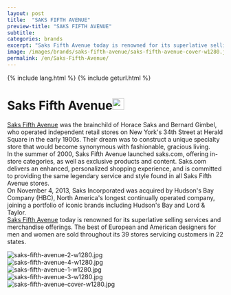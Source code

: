 ```yaml
---
layout: post
title:  "SAKS FIFTH AVENUE"
preview-title: "SAKS FIFTH AVENUE"
subtitle:
categories: brands
excerpt: "Saks Fifth Avenue today is renowned for its superlative selling services and merchandise offerings. The best of European and American designers for men and women" 
image: /images/brands/saks-fifth-avenue/saks-fifth-avenue-cover-w1280.jpg
permalink: /en/Saks-Fifth-Avenue/
---
```

{% include lang.html %}
{% include geturl.html %}
<div class="dark-grey-bg">
    <div class="container">
        <div class="row">
            <div class="col section ft-white ft-300">
                <h1 class="white-color">Saks Fifth Avenue<img class="space" src="{{ '/assets/images/aquarius.png' | prepend: SourceUrl }}" width="27"></h1>
                <p><a class="red ft-400" href="https://instagram.com/saks?utm_source=ig_profile_share&igshid=1o53x157r6lo6/" target="_blank">Saks Fifth Avenue</a> was the brainchild of Horace Saks and Bernard Gimbel, who operated independent retail stores on New York's 34th Street at Herald Square in the early 1900s. Their dream was to construct a unique specialty store that would become synonymous with fashionable, gracious living.<br>
                In the summer of 2000, Saks Fifth Avenue launched saks.com, offering in-store categories, as well as exclusive products and content. Saks.com delivers an enhanced, personalized shopping experience, and is committed to providing the same legendary service and style found in all Saks Fifth Avenue stores.<br>
                On November 4, 2013, Saks Incorporated was acquired by Hudson's Bay Company (HBC), North America's longest continually operated company, joining a portfolio of iconic brands including Hudson's Bay and Lord & Taylor.<br>
                <a class="red ft-400" href="https://instagram.com/saks?utm_source=ig_profile_share&igshid=1o53x157r6lo6/" target="_blank">Saks Fifth Avenue</a> today is renowned for its superlative selling services and merchandise offerings. The best of European and American designers for men and women are sold throughout its 39 stores servicing customers in 22 states.</p>  
            </div>
        </div>
    </div>
    <div class="post-gallery">
        <div class="container">
            <div class="row">
                <div class="col-md-6">
                    <img src="{{ '/images/brands/saks-fifth-avenue/saks-fifth-avenue-2-w1280.jpg' | prepend: SourceUrl }}" alt="saks-fifth-avenue-2-w1280.jpg">
                </div>
                <div class="col-md-6">
                    <img src="{{ '/images/brands/saks-fifth-avenue/saks-fifth-avenue-4-w1280.jpg' | prepend: SourceUrl }}" alt="saks-fifth-avenue-4-w1280.jpg">
                </div>
            </div>
            <div class="row">
                <div class="col">
                    <img src="{{ '/images/brands/saks-fifth-avenue/saks-fifth-avenue-1-w1280.jpg' | prepend: SourceUrl }}" alt="saks-fifth-avenue-1-w1280.jpg">
                </div>
            </div>
            <div class="row">
                <div class="col-md-6">
                    <img src="{{ '/images/brands/saks-fifth-avenue/saks-fifth-avenue-3-w1280.jpg' | prepend: SourceUrl }}" alt="saks-fifth-avenue-3-w1280.jpg">
                </div>
                <div class="col-md-6">
                    <img src="{{ '/images/brands/saks-fifth-avenue/saks-fifth-avenue-cover-w1280.jpg' | prepend: SourceUrl }}" alt="saks-fifth-avenue-cover-w1280.jpg">
                </div>
            </div>
        </div>
    </div>
</div>